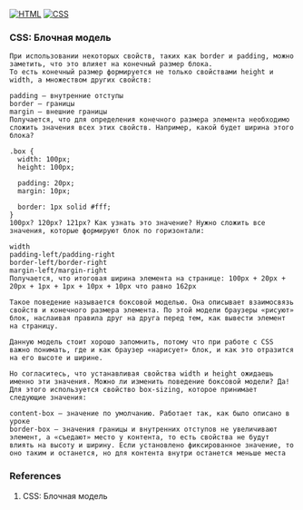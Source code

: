 [![HTML](https://img.shields.io/badge/HTML-E46035??style=for-the-badge&logo=HTML5&logoColor=FFFFFF)](https://html.spec.whatwg.org/multipage/)
[![CSS](https://img.shields.io/badge/CSS-274DE4??style=for-the-badge&logo=CSS3&logoColor=FFFFFF)](https://www.w3.org/Style/CSS/)

### CSS: Блочная модель
```
При использовании некоторых свойств, таких как border и padding, можно заметить, что это влияет на конечный размер блока. 
То есть конечный размер формируется не только свойствами height и width, а множеством других свойств:

padding — внутренние отступы
border — границы
margin — внешние границы
Получается, что для определения конечного размера элемента необходимо сложить значения всех этих свойств. Например, какой будет ширина этого блока?

.box {
  width: 100px;
  height: 100px;

  padding: 20px;
  margin: 10px;

  border: 1px solid #fff;
}
100px? 120px? 121px? Как узнать это значение? Нужно сложить все значения, которые формируют блок по горизонтали:

width
padding-left/padding-right
border-left/border-right
margin-left/margin-right
Получается, что итоговая ширина элемента на странице: 100px + 20px + 20px + 1px + 1px + 10px + 10px что равно 162px

Такое поведение называется боксовой моделью. Она описывает взаимосвязь свойств и конечного размера элемента. По этой модели браузеры «рисуют» блок, наслаивая правила друг на друга перед тем, как вывести элемент на страницу.

Данную модель стоит хорошо запомнить, потому что при работе с CSS важно понимать, где и как браузер «нарисует» блок, и как это отразится на его высоте и ширине.

Но согласитесь, что устанавливая свойства width и height ожидаешь именно эти значения. Можно ли изменить поведение боксовой модели? Да! Для этого используется свойство box-sizing, которое принимает следующие значения:

content-box — значение по умолчанию. Работает так, как было описано в уроке
border-box — значения границы и внутренних отступов не увеличивают элемент, а «съедают» место у контента, то есть свойства не будут влиять на высоту и ширину. Если установлено фиксированное значение, то оно таким и останется, но для контента внутри останется меньше места
```
### References
1. CSS: Блочная модель